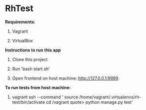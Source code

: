 # RhTest
**Requirements:**
  
1) Vagrant

2) VirtualBox
  
  
  **Instructions to run this app**

1) Clone this project

2) Run 'bash start.sh'

3) Open frontend on host machine: http://127.0.0.1:9999

  **To run tests from host machine:**
  
1) vagrant ssh --command '
source /home/vagrant/.virtualenvs/rh-test/bin/activate
cd /vagrant
quote> python manage.py test'

